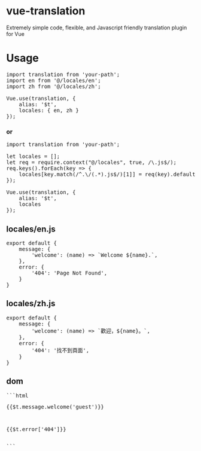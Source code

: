 # vue-translation
Extremely simple code, flexible, and Javascript friendly translation plugin for Vue

# Usage
<pre>
import translation from 'your-path';
import en from '@/locales/en';
import zh from '@/locales/zh';

Vue.use(translation, {
    alias: '$t',
    locales: { en, zh }
});
</pre>
### or
<pre>
import translation from 'your-path';

let locales = [];
let req = require.context("@/locales", true, /\.js$/);
req.keys().forEach(key => {
    locales[key.match(/^.\/(.*).js$/)[1]] = req(key).default
});

Vue.use(translation, {
    alias: '$t',
    locales
});
</pre>
## locales/en.js
<pre>
export default {
    message: {
        'welcome': (name) => `Welcome ${name}.`,
    },
    error: {
        '404': 'Page Not Found',
    }
}
</pre>
## locales/zh.js
<pre>
export default {
    message: {
        'welcome': (name) => `歡迎，${name}。`,
    },
    error: {
        '404': '找不到頁面',
    }
}
</pre>
## dom
<pre>
```html
<p>{{$t.message.welcome('guest')}}</p>
<p>{{$t.error['404']}}</p>
```
</pre>
